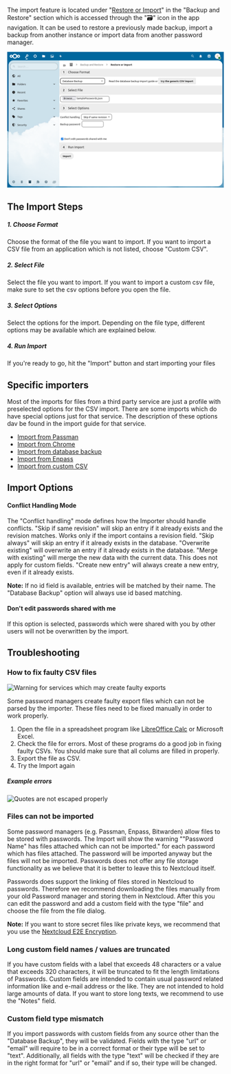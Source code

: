 The import feature is located under "[Restore or Import](web+passlink://goto/backup/import)" in the "Backup and Restore" section which is accessed through the "🗃" icon in the app navigation.
It can be used to restore a previously made backup, import a backup from another instance or import data from another password manager.

![The Import section](_files/import-section.png)



## The Import Steps
##### 1. Choose Format
Choose the format of the file you want to import.
If you want to import a CSV file from an application which is not listed, choose "Custom CSV".

##### 2. Select File
Select the file you want to import.
If you want to import a custom csv file, make sure to set the csv options before you open the file.

##### 3. Select Options
Select the options for the import.
Depending on the file type, different options may be available which are explained below.

##### 4. Run Import
If you're ready to go, hit the "Import" button and start importing your files



## Specific importers
Most of the imports for files from a third party service are just a profile with preselected options for the CSV import.
There are some imports which do have special options just for that service.
The description of these options dav be found in the import guide for that service.

- [Import from Passman](./Import/Import-from-Passman)
- [Import from Chrome](./Import/Import-from-Chrome)
- [Import from database backup](./Import/Import-from-Backup)
- [Import from Enpass](./Import/Import-from-Enpass)
- [Import from custom CSV](./Import/Import-from-custom-CSV)



## Import Options
#### Conflict Handling Mode
The "Conflict handling" mode defines how the Importer should handle conflicts.
"Skip if same revision" will skip an entry if it already exists and the revision matches. Works only if the import contains a revision field.
"Skip always" will skip an entry if it already exists in the database.
"Overwrite existing" will overwrite an entry if it already exists in the database.
"Merge with existing" will merge the new data with the current data. This does not apply for custom fields.
"Create new entry" will always create a new entry, even if it already exists.

**Note:** If no id field is available, entries will be matched by their name. The "Database Backup" option will always use id based matching.

#### Don't edit passwords shared with me
If this option is selected, passwords which were shared with you by other users will not be overwritten by the import.



## Troubleshooting

### How to fix faulty CSV files
![Warning for services which may create faulty exports](_files/import-faulty-csv.png)

Some password managers create faulty export files which can not be parsed by the importer.
These files need to be fixed manually in order to work properly.

1. Open the file in a spreadsheet program like [LibreOffice Calc](https://libreoffice.org) or Microsoft Excel.
2. Check the file for errors. Most of these programs do a good job in fixing faulty CSVs. You should make sure that all colums are filled in properly.
3. Export the file as CSV.
4. Try the Import again

##### Example errors
![Quotes are not escaped properly](_files/import-faulty-csv-error.png)

### Files can not be imported
Some password managers (e.g. Passman, Enpass, Bitwarden) allow files to be stored with passwords.
The Import will show the warning ""Password Name" has files attached which can not be imported." for each password which has files attached.
The password will be imported anyway but the files will not be imported.
Passwords does not offer any file storage functionality as we believe that it is better to leave this to Nextcloud itself.

Passwords does support the linking of files stored in Nextcloud to passwords.
Therefore we recommend downloading the files manually from your old Password manager and storing them in Nextcloud.
After this you can edit the password and add a custom field with the type "file" and choose the file from the file dialog.

**Note:** If you want to store secret files like private keys, we recommend that you use the [Nextcloud E2E Encryption](https://nextcloud.com/endtoend/).

### Long custom field names / values are truncated
If you have custom fields with a label that exceeds 48 characters or a value that exceeds 320 characters, it will be truncated to fit the length limitations of Passwords.
Custom fields are intended to contain usual password related information like and e-mail address or the like.
They are not intended to hold large amounts of data.
If you want to store long texts, we recommend to use the "Notes" field.

### Custom field type mismatch
If you import passwords with custom fields from any source other than the "Database Backup", they will be validated.
Fields with the type "url" or "email" will require to be in a correct format or their type will be set to "text".
Additionally, all fields with the type "text" will be checked if they are in the right format for "url" or "email" and if so, their type will be changed. 
